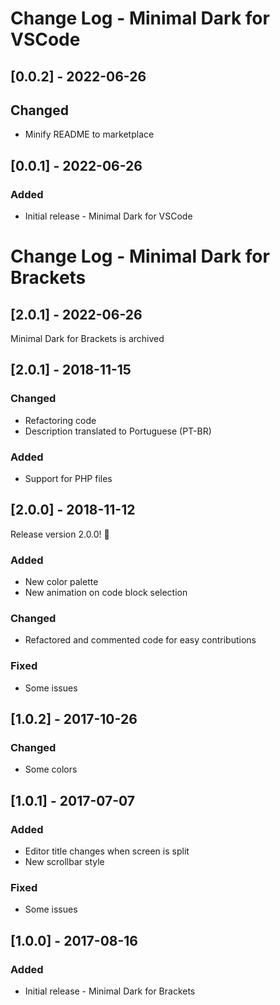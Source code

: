 # Change Log - Minimal Dark for VSCode


## [0.0.2] - 2022-06-26

## Changed
- Minify README to marketplace

## [0.0.1] - 2022-06-26

### Added
- Initial release - Minimal Dark for VSCode


# Change Log - Minimal Dark for Brackets

## [2.0.1] - 2022-06-26
Minimal Dark for Brackets is archived

## [2.0.1] - 2018-11-15

### Changed
- Refactoring code
- Description translated to Portuguese (PT-BR)

### Added
- Support for PHP files

## [2.0.0] - 2018-11-12
Release version 2.0.0! :tada:

### Added
- New color palette
- New animation on code block selection

### Changed
- Refactored and commented code for easy contributions

### Fixed
- Some issues

## [1.0.2] - 2017-10-26

### Changed
- Some colors

## [1.0.1] - 2017-07-07

### Added
- Editor title changes when screen is split
- New scrollbar style

### Fixed
- Some issues

## [1.0.0] - 2017-08-16

### Added
- Initial release - Minimal Dark for Brackets